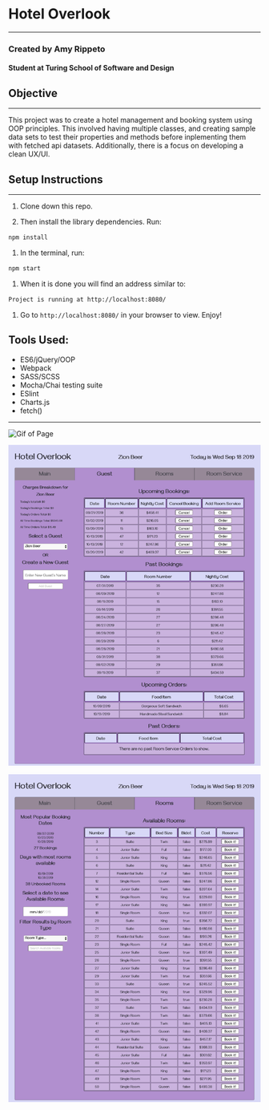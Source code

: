# Hotel Overlook
---
### Created by Amy Rippeto 
#### Student at Turing School of Software and Design


## Objective
---
This project was to create a hotel management and booking system using OOP principles. This involved having multiple classes, and creating sample data sets to test their properties and methods before inplementing them with fetched api datasets. Additionally, there is a focus on developing a clean UX/UI.


## Setup Instructions
---
1. Clone down this repo. 

1. Then install the library dependencies. Run:

```bash
npm install
```

1. In the terminal, run:

```bash
npm start
```

1. When it is done you will find an address similar to:

```bash
Project is running at http://localhost:8080/
```

1. Go to `http://localhost:8080/` in your browser to view. Enjoy!

## Tools Used:
- ES6/jQuery/OOP
- Webpack
- SASS/SCSS
- Mocha/Chai testing suite
- ESlint
- Charts.js
- fetch()

---

![Gif of Page](https://media.giphy.com/media/KYhEpX1FKI6SwAAZgP/giphy.gif)

![Guest Page](https://github.com/aripp2/Hotel_Overlook/blob/master/guest-tab.png)

![Rooms Page](https://github.com/aripp2/Hotel_Overlook/blob/master/rooms-tab.png)

